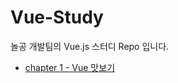 # Vue-Study
놀공 개발팀의 Vue.js 스터디 Repo 입니다.

* [chapter 1 - Vue 맛보기](https://github.com/nolgong-dev/Vue-Study/blob/master/chapters/chapter1.md)
